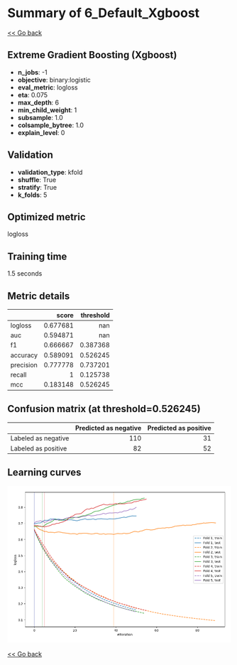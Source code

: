 # Summary of 6_Default_Xgboost

[<< Go back](../README.md)


## Extreme Gradient Boosting (Xgboost)
- **n_jobs**: -1
- **objective**: binary:logistic
- **eval_metric**: logloss
- **eta**: 0.075
- **max_depth**: 6
- **min_child_weight**: 1
- **subsample**: 1.0
- **colsample_bytree**: 1.0
- **explain_level**: 0

## Validation
 - **validation_type**: kfold
 - **shuffle**: True
 - **stratify**: True
 - **k_folds**: 5

## Optimized metric
logloss

## Training time

1.5 seconds

## Metric details
|           |    score |   threshold |
|:----------|---------:|------------:|
| logloss   | 0.677681 |  nan        |
| auc       | 0.594871 |  nan        |
| f1        | 0.666667 |    0.387368 |
| accuracy  | 0.589091 |    0.526245 |
| precision | 0.777778 |    0.737201 |
| recall    | 1        |    0.125738 |
| mcc       | 0.183148 |    0.526245 |


## Confusion matrix (at threshold=0.526245)
|                     |   Predicted as negative |   Predicted as positive |
|:--------------------|------------------------:|------------------------:|
| Labeled as negative |                     110 |                      31 |
| Labeled as positive |                      82 |                      52 |

## Learning curves
![Learning curves](learning_curves.png)

[<< Go back](../README.md)
